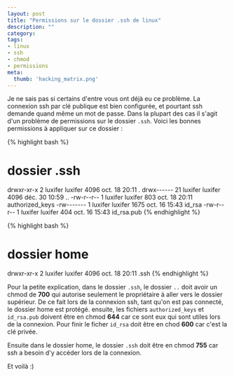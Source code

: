 ```yaml
---
layout: post
title: "Permissions sur le dossier .ssh de linux"
description: ""
category: 
tags:
- linux
- ssh
- chmod
- permissions
meta:
  thumb: 'hacking_matrix.png'
---
```

Je ne sais pas si certains d'entre vous ont déjà eu ce problème. La connexion ssh par clé publique est bien configurée, et pourtant ssh demande quand même un mot de passe. Dans la plupart des cas il s'agit d'un problème de permissions sur le dossier `.ssh`. Voici les bonnes permissions à appliquer sur ce dossier :
<!--break-->

{% highlight bash %}
# dossier .ssh

drwxr-xr-x  2 luxifer luxifer 4096 oct.  18 20:11 .
drwx------ 21 luxifer luxifer 4096 déc.  30 10:59 ..
-rw-r--r--  1 luxifer luxifer  803 oct.  18 20:11 authorized_keys
-rw-------  1 luxifer luxifer 1675 oct.  16 15:43 id_rsa
-rw-r--r--  1 luxifer luxifer  404 oct.  16 15:43 id_rsa.pub
{% endhighlight %}

{% highlight bash %}
# dossier home

drwxr-xr-x   2 luxifer luxifer  4096 oct.  18 20:11 .ssh
{% endhighlight %}

Pour la petite explication, dans le dossier `.ssh`, le dossier `..` doit avoir un chmod de **700** qui autorise seulement le propriétaire à aller vers le dossier supérieur. De ce fait lors de la connexion ssh, tant qu'on est pas connecté, le dossier home est protégé. ensuite, les fichiers `authorized_keys` et `id_rsa.pub` doivent être en chmod **644** car ce sont eux qui sont utiles lors de la connexion. Pour finir le ficher `id_rsa` doit être en chod **600** car c'est la clé privée.

Ensuite dans le dossier home, le dossier `.ssh` doit être en chmod **755** car ssh a besoin d'y accéder lors de la connexion.

Et voilà :)

